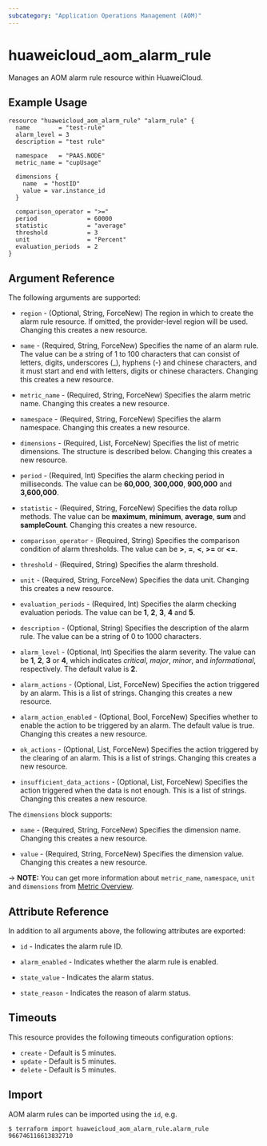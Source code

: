 ```yaml
---
subcategory: "Application Operations Management (AOM)"
---
```


# huaweicloud_aom_alarm_rule

Manages an AOM alarm rule resource within HuaweiCloud.

## Example Usage

```hcl
resource "huaweicloud_aom_alarm_rule" "alarm_rule" {  
  name        = "test-rule"
  alarm_level = 3
  description = "test rule"

  namespace   = "PAAS.NODE"
  metric_name = "cupUsage"

  dimensions {
    name  = "hostID"
    value = var.instance_id
  }

  comparison_operator = ">="
  period              = 60000
  statistic           = "average"
  threshold           = 3
  unit                = "Percent"
  evaluation_periods  = 2
}
```

## Argument Reference

The following arguments are supported:

* `region` - (Optional, String, ForceNew) The region in which to create the alarm rule resource. If omitted, the
  provider-level region will be used. Changing this creates a new resource.

* `name` - (Required, String, ForceNew) Specifies the name of an alarm rule. The value can be a string of 1 to 100
  characters that can consist of letters, digits, underscores (_), hyphens (-) and chinese characters,
  and it must start and end with letters, digits or chinese characters. Changing this creates a new resource.

* `metric_name` - (Required, String, ForceNew) Specifies the alarm metric name. Changing this creates a new resource.

* `namespace` - (Required, String, ForceNew) Specifies the alarm namespace. Changing this creates a new resource.

* `dimensions` - (Required, List, ForceNew) Specifies the list of metric dimensions. The structure is described below.
  Changing this creates a new resource.

* `period` - (Required, Int) Specifies the alarm checking period in milliseconds.
  The value can be **60,000**, **300,000**, **900,000** and **3,600,000**.

* `statistic` - (Required, String, ForceNew) Specifies the data rollup methods. The value can be **maximum**,
  **minimum**, **average**, **sum** and **sampleCount**. Changing this creates a new resource.

* `comparison_operator` - (Required, String) Specifies the comparison condition of alarm thresholds.
  The value can be **>**, **=**, **<**, **>=** or **<=**.

* `threshold` - (Required, String) Specifies the alarm threshold.

* `unit` - (Required, String, ForceNew) Specifies the data unit. Changing this creates a new resource.

* `evaluation_periods` - (Required, Int) Specifies the alarm checking evaluation periods.
  The value can be **1**, **2**, **3**, **4** and **5**.

* `description` - (Optional, String) Specifies the description of the alarm rule.
 The value can be a string of 0 to 1000 characters.

* `alarm_level` - (Optional, Int) Specifies the alarm severity. The value can be **1**, **2**, **3** or **4**,
  which indicates *critical*, *major*, *minor*, and *informational*, respectively.
  The default value is **2**.

* `alarm_actions` - (Optional, List, ForceNew) Specifies the action triggered by an alarm. This is a list of strings.
  Changing this creates a new resource.

* `alarm_action_enabled` - (Optional, Bool, ForceNew) Specifies whether to enable the action to be triggered by an alarm.
  The default value is true. Changing this creates a new resource.

* `ok_actions` - (Optional, List, ForceNew) Specifies the action triggered by the clearing of an alarm.
  This is a list of strings. Changing this creates a new resource.

* `insufficient_data_actions` - (Optional, List, ForceNew) Specifies the action triggered when the data is not enough.
  This is a list of strings. Changing this creates a new resource.

The `dimensions` block supports:

* `name` - (Required, String, ForceNew) Specifies the dimension name. Changing this creates a new resource.

* `value` - (Required, String, ForceNew) Specifies the dimension value. Changing this creates a new resource.

-> **NOTE:** You can get more information about `metric_name`, `namespace`, `unit` and `dimensions`
  from [Metric Overview](https://support.huaweicloud.com/intl/en-us/productdesc-aom/aom_06_0014.html).

## Attribute Reference

In addition to all arguments above, the following attributes are exported:

* `id` - Indicates the alarm rule ID.

* `alarm_enabled` - Indicates whether the alarm rule is enabled.

* `state_value` - Indicates the alarm status.

* `state_reason` - Indicates the reason of alarm status.

## Timeouts

This resource provides the following timeouts configuration options:

* `create` - Default is 5 minutes.
* `update` - Default is 5 minutes.
* `delete` - Default is 5 minutes.

## Import

AOM alarm rules can be imported using the `id`, e.g.

```
$ terraform import huaweicloud_aom_alarm_rule.alarm_rule 966746116613832710
```
